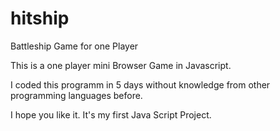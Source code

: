 # hitship
Battleship Game for one Player

This is a one player mini Browser Game 
in Javascript.

I coded this programm in 5 days without knowledge from other programming languages before.

I hope you like it. 
It's my first Java Script Project.
